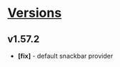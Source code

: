 # [Versions](https://github.com/Tracktor/design-system/releases)

## v1.57.2
- **[fix]** - default snackbar provider
